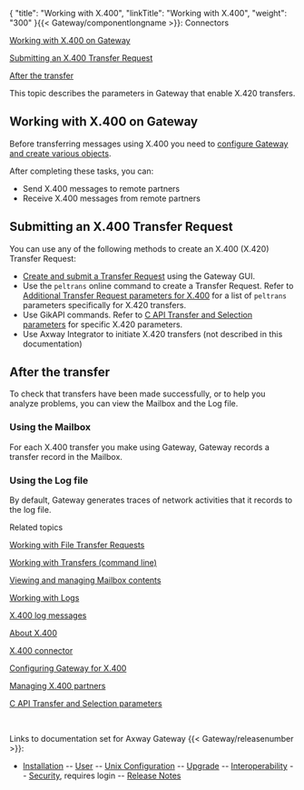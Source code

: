 {
    "title": "Working with X.400",
    "linkTitle": "Working with X.400",
    "weight": "300"
}{{< Gateway/componentlongname  >}}: Connectors

[Working with X.400 on Gateway](#working_with_x400)

[Submitting an X.400 Transfer Request](#submitting_x400_transfer_request)

[After the transfer](#after_transfer)

This topic describes the parameters in Gateway that enable X.420 transfers.

<span id="working_with_x400"></span>

## Working with X.400 on Gateway

Before transferring messages using X.400 you need to [configure Gateway and create various objects](../x400_configuring).

After completing these tasks, you can:

-   Send X.400 messages to remote partners
-   Receive X.400 messages from remote partners

<span id="submitting_x400_transfer_request"></span>

## Submitting an X.400 Transfer Request

You can use any of the following methods to create an X.400 (X.420) Transfer Request:

-   [Create and submit a Transfer Request](../../../transfers_start_here/submitting_transfer_requests_start_here/working_with_transfers_(gui)) using the Gateway GUI.
-   Use the `peltrans` online command to create a Transfer Request. Refer to [Additional Transfer Request parameters for X.400](../../../transfers_start_here/submitting_transfer_requests_start_here/working_with_transfers_cli/transfer_req_parameter_list#x400_transfer_parameters) for a list of `peltrans` parameters specifically for X.420 transfers.
-   Use GikAPI commands. Refer to [C API Transfer and Selection parameters](../../../customizing_gw_about/c_api_about/c_api_trans_and_sel_paras#x400) for specific X.420 parameters.
-   Use Axway Integrator to initiate X.420 transfers (not described in this documentation)

<span id="after_transfer"></span>

## After the transfer

To check that transfers have been made successfully, or to help you analyze problems, you can view the Mailbox and the Log file.

### Using the Mailbox

For each X.400 transfer you make using Gateway, Gateway records a transfer record in the Mailbox.

### Using the Log file

By default, Gateway generates traces of network activities that it records to the log file.

Related topics

[Working with File Transfer Requests](../../../transfers_start_here/submitting_transfer_requests_start_here/working_with_transfers_(gui))

[Working with Transfers (command line)](../../../transfers_start_here/submitting_transfer_requests_start_here/working_with_transfers_cli)

[Viewing and managing Mailbox contents](../../../transfers_start_here/monitoring_transfers_start_here/viewing_and_managing_mailbox_contents_(gui))

[Working with Logs](../../../transfers_start_here/monitoring_transfers_start_here/log_files/working_with_logs_(gui))

[X.400 log messages](../../../log_messages_about/x400_messages)

[About X.400](../)

[X.400 connector](../x400_connector)

[Configuring Gateway for X.400](../x400_configuring)

[Managing X.400 partners](../x400_managing_partners)

[C API Transfer and Selection parameters](../../../customizing_gw_about/c_api_about/c_api_trans_and_sel_paras)

 

Links to documentation set for Axway Gateway {{< Gateway/releasenumber  >}}:

-   [Installation](/bundle/Gateway_6173_InstallationGuide_allOS_en_HTML5/page/Content/start_page.htm) -- [User](/bundle/Gateway_6173_UsersGuide_allOS_en_HTML5/page/Content/start_page.htm) -- [Unix Configuration](/bundle/Gateway_6173_ConfigurationGuide_UNIX_en_HTML5/page/Content/start_page.htm) -- [Upgrade](/bundle/Gateway_6173_UpgradeGuide_allOS_en_HTML5/page/Content/start_page.htm) -- [Interoperability](/bundle/Gateway_6173_InteroperabilityGuide_allOS_en_HTML5/page/Content/start_page.htm) -- [Security](/bundle/Gateway_6173_SecurityGuide_allOS_en_HTML5/page/Content/start_page.htm), requires login -- [Release Notes](/bundle/Gateway_6173_ReleaseNotes_allOS_en_HTML5/page/Content/Gateway_ReleaseNotes_allOS_en.htm)
